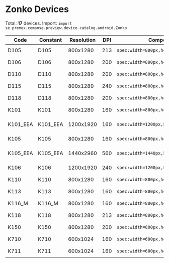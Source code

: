 # Zonko Devices

Total: **17** devices. Import: `import se.premex.compose.preview.device.catalog.android.Zonko`

| Code | Constant | Resolution | DPI | Compose Spec | Preview Usage |
|------|----------|------------|-----|-------------|---------------|
| D105 | D105 | 800x1280 | 213 | `spec:width=800px,height=1280px,dpi=213` | `@Preview(device = Zonko.D105)` |
| D106 | D106 | 800x1280 | 200 | `spec:width=800px,height=1280px,dpi=200` | `@Preview(device = Zonko.D106)` |
| D110 | D110 | 800x1280 | 200 | `spec:width=800px,height=1280px,dpi=200` | `@Preview(device = Zonko.D110)` |
| D115 | D115 | 800x1280 | 240 | `spec:width=800px,height=1280px,dpi=240` | `@Preview(device = Zonko.D115)` |
| D118 | D118 | 800x1280 | 200 | `spec:width=800px,height=1280px,dpi=200` | `@Preview(device = Zonko.D118)` |
| K101 | K101 | 800x1280 | 160 | `spec:width=800px,height=1280px,dpi=160` | `@Preview(device = Zonko.K101)` |
| K101_EEA | K101_EEA | 1200x1920 | 160 | `spec:width=1200px,height=1920px,dpi=160` | `@Preview(device = Zonko.K101_EEA)` |
| K105 | K105 | 800x1280 | 160 | `spec:width=800px,height=1280px,dpi=160` | `@Preview(device = Zonko.K105)` |
| K105_EEA | K105_EEA | 1440x2960 | 560 | `spec:width=1440px,height=2960px,dpi=560` | `@Preview(device = Zonko.K105_EEA)` |
| K106 | K106 | 1200x1920 | 240 | `spec:width=1200px,height=1920px,dpi=240` | `@Preview(device = Zonko.K106)` |
| K110 | K110 | 800x1280 | 160 | `spec:width=800px,height=1280px,dpi=160` | `@Preview(device = Zonko.K110)` |
| K113 | K113 | 800x1280 | 160 | `spec:width=800px,height=1280px,dpi=160` | `@Preview(device = Zonko.K113)` |
| K116_M | K116_M | 800x1280 | 160 | `spec:width=800px,height=1280px,dpi=160` | `@Preview(device = Zonko.K116_M)` |
| K118 | K118 | 800x1280 | 213 | `spec:width=800px,height=1280px,dpi=213` | `@Preview(device = Zonko.K118)` |
| K150 | K150 | 800x1280 | 200 | `spec:width=800px,height=1280px,dpi=200` | `@Preview(device = Zonko.K150)` |
| K710 | K710 | 600x1024 | 160 | `spec:width=600px,height=1024px,dpi=160` | `@Preview(device = Zonko.K710)` |
| K711 | K711 | 600x1024 | 160 | `spec:width=600px,height=1024px,dpi=160` | `@Preview(device = Zonko.K711)` |

<!-- Generated automatically. Do not edit manually. -->
